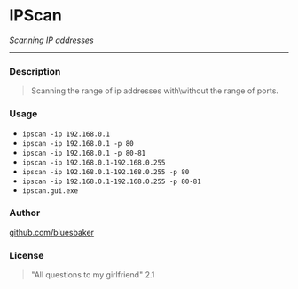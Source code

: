 # IPScan
*Scanning IP addresses*
___

### Description 
> Scanning the range of ip addresses with\without the range of ports.

### Usage 
* `ipscan -ip 192.168.0.1`
* `ipscan -ip 192.168.0.1 -p 80`
* `ipscan -ip 192.168.0.1 -p 80-81`
* `ipscan -ip 192.168.0.1-192.168.0.255`
* `ipscan -ip 192.168.0.1-192.168.0.255 -p 80`
* `ipscan -ip 192.168.0.1-192.168.0.255 -p 80-81`
* `ipscan.gui.exe`

### Author
[github.com/bluesbaker](http://github.com/bluesbaker)

### License
> "All questions to my girlfriend" 2.1
